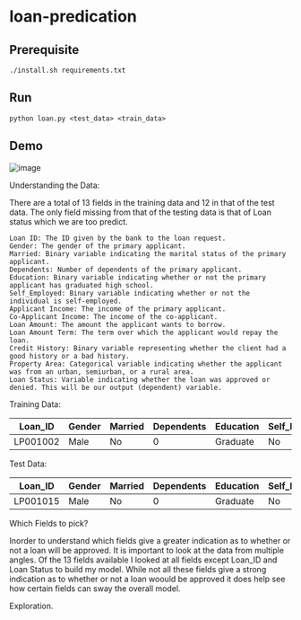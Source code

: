 # loan-predication

## Prerequisite
    ./install.sh requirements.txt
    
## Run
    python loan.py <test_data> <train_data>
    
## Demo
![image](https://user-images.githubusercontent.com/17595044/68384081-c0af1d00-014e-11ea-861e-358a7f8a2c96.png)

Understanding the Data:

There are a total of 13 fields in the training data and 12 in that of the test data. The only field missing from that of the testing data is that of Loan status which we are too predict.

    Loan ID: The ID given by the bank to the loan request.
    Gender: The gender of the primary applicant.
    Married: Binary variable indicating the marital status of the primary applicant.
    Dependents: Number of dependents of the primary applicant.
    Education: Binary variable indicating whether or not the primary applicant has graduated high school.
    Self_Employed: Binary variable indicating whether or not the individual is self-employed.
    Applicant Income: The income of the primary applicant.
    Co-Applicant Income: The income of the co-applicant.
    Loan Amount: The amount the applicant wants to borrow.
    Loan Amount Term: The term over which the applicant would repay the loan.
    Credit History: Binary variable representing whether the client had a good history or a bad history.
    Property Area: Categorical variable indicating whether the applicant was from an urban, semiurban, or a rural area.
    Loan Status: Variable indicating whether the loan was approved or denied. This will be our output (dependent) variable.

Training Data:

| Loan_ID | Gender | Married | Dependents | Education | Self_Employed | ApplicantIncome | CoapplicantIncome | LoanAmount | Loan_Amount_Term | Credit_History | Property_Area | Loan_Status |
| ------- | ------ | ------- | ---------- | --------- | ------------- | --------------- | ----------------- | ---------- | ---------------- | -------------- | ------------- | ----------- |
| LP001002 | Male   | No     | 0           | Graduate | No             | 5849           | 0                 |            | 360              | 1              | Urban          | Y           |


Test Data:

| Loan_ID | Gender | Married | Dependents | Education | Self_Employed | ApplicantIncome | CoapplicantIncome | LoanAmount | Loan_Amount_Term | Credit_History | Property_Area |
| ------- | ------ | ------- | ---------- | --------- | ------------- | --------------- | ----------------- | ---------- | ---------------- | -------------- | ------------- |
| LP001015 | Male   | No     | 0           | Graduate | No             | 5720           | 0                 | 110        | 360              | 1              | Urban         | 


Which Fields to pick?

Inorder to understand which fields give a greater indication as to whether or not a loan will be approved. It is important to look at the data from multiple angles. Of the 13 fields available I looked at all fields except Loan_ID and Loan Status to build my model. While not all these fields give a strong indication as to whether or not a loan woould be approved it does help see how certain fields can sway the overall model.

Exploration.



